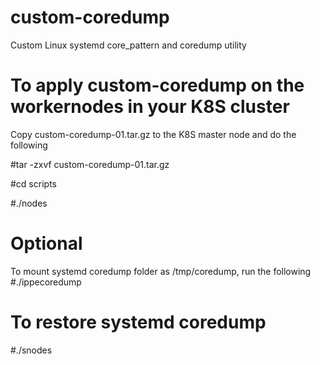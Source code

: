 # custom-coredump
Custom Linux systemd core_pattern and coredump utility 

# To apply custom-coredump on the workernodes in your K8S cluster

Copy custom-coredump-01.tar.gz to the K8S master node
and do the following

#tar -zxvf custom-coredump-01.tar.gz

#cd scripts

#./nodes

# Optional
To mount systemd coredump folder as /tmp/coredump, run the following
#./ippecoredump

# To restore systemd coredump
#./snodes 

